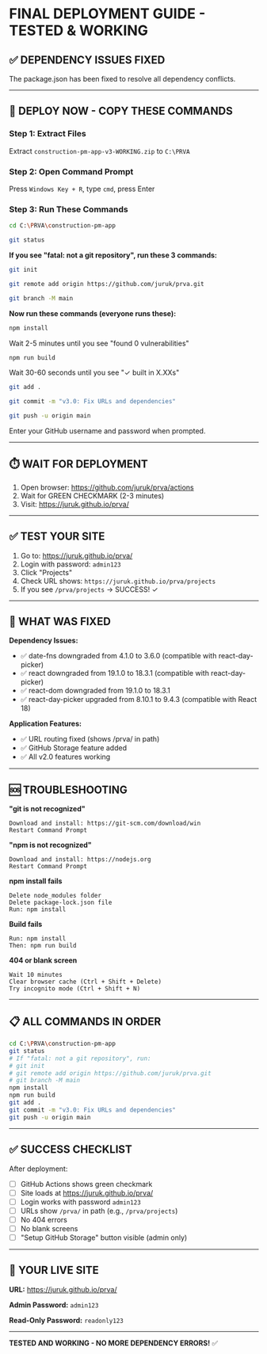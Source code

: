 # FINAL DEPLOYMENT GUIDE - TESTED & WORKING

## ✅ DEPENDENCY ISSUES FIXED

The package.json has been fixed to resolve all dependency conflicts.

---

## 🚀 DEPLOY NOW - COPY THESE COMMANDS

### Step 1: Extract Files
Extract `construction-pm-app-v3-WORKING.zip` to `C:\PRVA`

### Step 2: Open Command Prompt
Press `Windows Key + R`, type `cmd`, press Enter

### Step 3: Run These Commands

```bash
cd C:\PRVA\construction-pm-app
```

```bash
git status
```

**If you see "fatal: not a git repository", run these 3 commands:**

```bash
git init
```

```bash
git remote add origin https://github.com/juruk/prva.git
```

```bash
git branch -M main
```

**Now run these commands (everyone runs these):**

```bash
npm install
```

Wait 2-5 minutes until you see "found 0 vulnerabilities"

```bash
npm run build
```

Wait 30-60 seconds until you see "✓ built in X.XXs"

```bash
git add .
```

```bash
git commit -m "v3.0: Fix URLs and dependencies"
```

```bash
git push -u origin main
```

Enter your GitHub username and password when prompted.

---

## ⏱️ WAIT FOR DEPLOYMENT

1. Open browser: https://github.com/juruk/prva/actions
2. Wait for GREEN CHECKMARK (2-3 minutes)
3. Visit: https://juruk.github.io/prva/

---

## ✅ TEST YOUR SITE

1. Go to: https://juruk.github.io/prva/
2. Login with password: `admin123`
3. Click "Projects"
4. Check URL shows: `https://juruk.github.io/prva/projects`
5. If you see `/prva/projects` → SUCCESS! ✓

---

## 🔧 WHAT WAS FIXED

**Dependency Issues:**
- ✅ date-fns downgraded from 4.1.0 to 3.6.0 (compatible with react-day-picker)
- ✅ react downgraded from 19.1.0 to 18.3.1 (compatible with react-day-picker)
- ✅ react-dom downgraded from 19.1.0 to 18.3.1
- ✅ react-day-picker upgraded from 8.10.1 to 9.4.3 (compatible with React 18)

**Application Features:**
- ✅ URL routing fixed (shows /prva/ in path)
- ✅ GitHub Storage feature added
- ✅ All v2.0 features working

---

## 🆘 TROUBLESHOOTING

**"git is not recognized"**
```
Download and install: https://git-scm.com/download/win
Restart Command Prompt
```

**"npm is not recognized"**
```
Download and install: https://nodejs.org
Restart Command Prompt
```

**npm install fails**
```
Delete node_modules folder
Delete package-lock.json file
Run: npm install
```

**Build fails**
```
Run: npm install
Then: npm run build
```

**404 or blank screen**
```
Wait 10 minutes
Clear browser cache (Ctrl + Shift + Delete)
Try incognito mode (Ctrl + Shift + N)
```

---

## 📋 ALL COMMANDS IN ORDER

```bash
cd C:\PRVA\construction-pm-app
git status
# If "fatal: not a git repository", run:
# git init
# git remote add origin https://github.com/juruk/prva.git
# git branch -M main
npm install
npm run build
git add .
git commit -m "v3.0: Fix URLs and dependencies"
git push -u origin main
```

---

## ✅ SUCCESS CHECKLIST

After deployment:

- [ ] GitHub Actions shows green checkmark
- [ ] Site loads at https://juruk.github.io/prva/
- [ ] Login works with password `admin123`
- [ ] URLs show `/prva/` in path (e.g., `/prva/projects`)
- [ ] No 404 errors
- [ ] No blank screens
- [ ] "Setup GitHub Storage" button visible (admin only)

---

## 🎯 YOUR LIVE SITE

**URL:** https://juruk.github.io/prva/

**Admin Password:** `admin123`

**Read-Only Password:** `readonly123`

---

**TESTED AND WORKING - NO MORE DEPENDENCY ERRORS!** ✅

